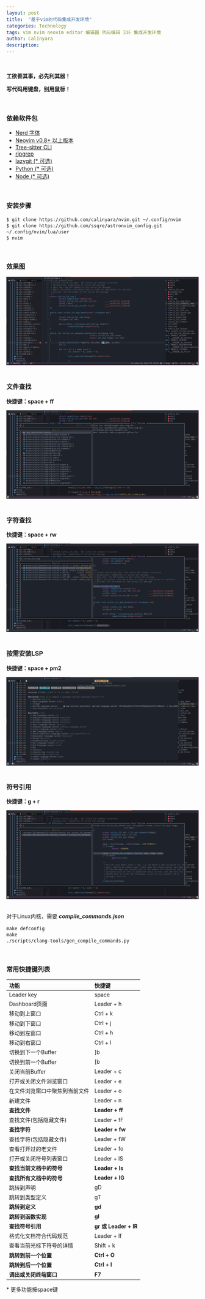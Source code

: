 ```yaml
---
layout: post
title:  "基于vim的代码集成开发环境"
categories: Technology
tags: vim nvim neovim editor 编辑器 代码编辑 IDE 集成开发环境
author: Calinyara
description:
---
```


<br>

**工欲善其事，必先利其器！**

**写代码用键盘，别用鼠标！**

<br>

### 依赖软件包

- [Nerd 字体](https://www.nerdfonts.com/font-downloads)
- [Neovim v0.8+ 以上版本](https://github.com/neovim/neovim/releases/tag/stable)
- [Tree-sitter CLI](https://github.com/tree-sitter/tree-sitter/blob/master/cli/README.md)
- [ripgrep](https://github.com/BurntSushi/ripgrep)
- [lazygit (* 可选)](https://github.com/jesseduffield/lazygit)
- [Python (* 可选)](https://www.python.org/)
- [Node (* 可选)](https://nodejs.org/en/)

<br>

### 安装步骤

```shell
$ git clone https://github.com/calinyara/nvim.git ~/.config/nvim
$ git clone https://github.com/ssqre/astronvim_config.git ~/.config/nvim/lua/user
$ nvim
```

<br>

### **效果图**

<div align="center"><img src="/assets/images/20230629-nvim/0.png"/></div>

<br>

### **文件查找**

**快捷键：space + ff**

<div align="center"><img src="/assets/images/20230629-nvim/1.png"/></div>

<br>

### **字符查找**

**快捷键：space + rw**

<div align="center"><img src="/assets/images/20230629-nvim/2.png"/></div>

<br>

### **按需安装LSP**

**快捷键：space + pm2**

<div align="center"><img src="/assets/images/20230629-nvim/4.png"/></div>

<br>

### **符号引用**

**快捷键：g + r**

<div align="center"><img src="/assets/images/20230629-nvim/3.png"/></div>

<br>

对于Linux内核，需要 ***compile_commands.json***

```shell
make defconfig
make
./scripts/clang-tools/gen_compile_commands.py
```



<br>

### **常用快捷键列表**

| 功能                           | 快捷键                |
| :----------------------------- | :-------------------- |
| Leader key                     | space                 |
| Dashboard页面                  | Leader + h            |
| 移动到上窗口                   | Ctrl + k              |
| 移动到下窗口                   | Ctrl + j              |
| 移动到左窗口                   | Ctrl + h              |
| 移动到右窗口                   | Ctrl + l              |
| 切换到下一个Buffer             | ]b                    |
| 切换到前一个Buffer             | [b                    |
| 关闭当前Buffer                 | Leader + c            |
| 打开或关闭文件浏览窗口         | Leader + e            |
| 在文件浏览窗口中聚焦到当前文件 | Leader + o            |
| 新建文件                       | Leader + n            |
| **查找文件**                   | **Leader + ff**       |
| 查找文件(包括隐藏文件)         | Leader + fF           |
| **查找字符**                   | **Leader + fw**       |
| 查找字符(包括隐藏文件)         | Leader + fW           |
| 查看打开过的老文件             | Leader + fo           |
| 打开或关闭符号列表窗口         | Leader + lS           |
| **查找当前文档中的符号**       | **Leader + ls**       |
| **查找所有文档中的符号**       | **Leader + lG**       |
| 跳转到声明                     | gD                    |
| 跳转到类型定义                 | gT                    |
| **跳转到定义**                 | **gd**                |
| **跳转到函数实现**             | **gI**                |
| **查找符号引用**               | **gr 或 Leader + lR** |
| 格式化文档符合代码规范         | Leader + lf           |
| 查看当前光标下符号的详情       | Shift + k             |
| **跳转到前一个位置**           | **Ctrl + O**          |
| **跳转到后一个位置**           | **Ctrl + I**          |
| **调出或关闭终端窗口**         | **F7**                |

\* 更多功能按space键

<br>

<!-- Global site tag (gtag.js) - Google Analytics -->

<script async src="https://www.googletagmanager.com/gtag/js?id=UA-66555622-4"></script>
<script>
  window.dataLayer = window.dataLayer || [];
  function gtag(){dataLayer.push(arguments);}
  gtag('js', new Date());
  gtag('config', 'UA-66555622-4');
</script>
<br>

<!-- Google tag (gtag.js) -->

<script async src="https://www.googletagmanager.com/gtag/js?id=G-27WH7FZ7KT"></script>
<script>
  window.dataLayer = window.dataLayer || [];
  function gtag(){dataLayer.push(arguments);}
  gtag('js', new Date());
  gtag('config', 'G-27WH7FZ7KT');
</script>

